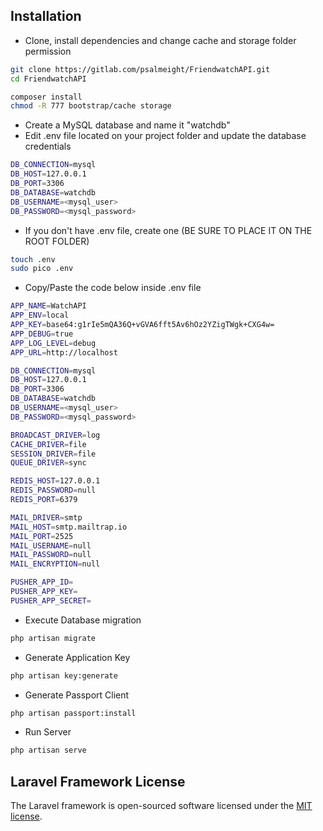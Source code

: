 ## Installation

- Clone, install dependencies and change cache and storage folder permission

```sh
git clone https://gitlab.com/psalmeight/FriendwatchAPI.git
cd FriendwatchAPI

composer install
chmod -R 777 bootstrap/cache storage
```

- Create a MySQL database and name it "watchdb"
- Edit .env file located on your project folder and update the database credentials

```sh
DB_CONNECTION=mysql
DB_HOST=127.0.0.1
DB_PORT=3306
DB_DATABASE=watchdb
DB_USERNAME=<mysql_user>
DB_PASSWORD=<mysql_password>
```
- If you don't have .env file, create one (BE SURE TO PLACE IT ON THE ROOT FOLDER)

```sh
touch .env
sudo pico .env
```
- Copy/Paste the code below inside .env file

```sh
APP_NAME=WatchAPI
APP_ENV=local
APP_KEY=base64:g1rIe5mQA36Q+vGVA6fft5Av6hOz2YZigTWgk+CXG4w=
APP_DEBUG=true
APP_LOG_LEVEL=debug
APP_URL=http://localhost

DB_CONNECTION=mysql
DB_HOST=127.0.0.1
DB_PORT=3306
DB_DATABASE=watchdb
DB_USERNAME=<mysql_user>
DB_PASSWORD=<mysql_password>

BROADCAST_DRIVER=log
CACHE_DRIVER=file
SESSION_DRIVER=file
QUEUE_DRIVER=sync

REDIS_HOST=127.0.0.1
REDIS_PASSWORD=null
REDIS_PORT=6379

MAIL_DRIVER=smtp
MAIL_HOST=smtp.mailtrap.io
MAIL_PORT=2525
MAIL_USERNAME=null
MAIL_PASSWORD=null
MAIL_ENCRYPTION=null

PUSHER_APP_ID=
PUSHER_APP_KEY=
PUSHER_APP_SECRET=
```

- Execute Database migration

```sh
php artisan migrate
```

- Generate Application Key

```sh
php artisan key:generate
```

- Generate Passport Client

```sh
php artisan passport:install
```

- Run Server

```sh
php artisan serve
```

## Laravel Framework License

The Laravel framework is open-sourced software licensed under the [MIT license](http://opensource.org/licenses/MIT).
